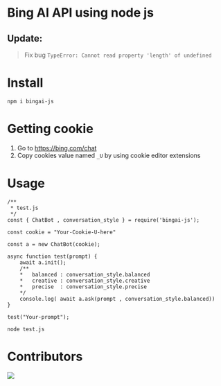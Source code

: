 # Bing AI API using node js

## Update:

> Fix bug `TypeError: Cannot read property 'length' of undefined` 

# Install

```
npm i bingai-js
```

# Getting cookie

1. Go to https://bing.com/chat
2. Copy cookies value named `_U` by using cookie editor extensions

# Usage

```shell
/**
 * test.js
 */
const { ChatBot , conversation_style } = require('bingai-js');

const cookie = "Your-Cookie-U-here"

const a = new ChatBot(cookie);

async function test(prompt) {
    await a.init();
    /**
    *   balanced : conversation_style.balanced
    *   creative : conversation_style.creative
    *   precise  : conversation_style.precise
    */
    console.log( await a.ask(prompt , conversation_style.balanced))
}

test("Your-prompt");
```

```
node test.js
```

# Contributors

<a href="https://github.com/kuumoneko/edgegpt-js/graphs/contributors">
  <img src="https://contrib.rocks/image?repo=kuumoneko/edgegpt-js" />
</a>
